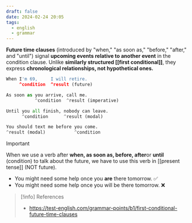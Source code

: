 ```yaml
---
draft: false
date: 2024-02-24 20:05
tags:
  - english
  - grammar
---
```


**Future time clauses** (introduced by "when," "as soon as," "before," "after," and "until") signal **upcoming events relative to another event** in the condition clause. Unlike **similarly structured [[first conditional]]**, they express **chronological relationships, not hypothetical ones.**

```py
When I'm 69,     I will retire.
     ^condition  ^result (future)

As soon as you arrive, call me.
           ^condition  ^result (imperative)

Until you all finish, nobody can leave.
      ^condition      ^result (modal)

You should text me before you come.
^result (modal)           ^condition
```

>[!important] 
>When we use a verb after **when, as soon as, before, after**or **until** (condition) to talk about the future, we have to use this verb in [[present tense]] (NOT future).
>- You might need some help once you **are** there tomorrow. ✅
>- You might need some help once you will be there tomorrow. ❌


> [!info] References
> - https://test-english.com/grammar-points/b1/first-conditional-future-time-clauses

